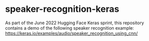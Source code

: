 # speaker-recognition-keras
As part of the June 2022 Hugging Face Keras sprint, this repository contains a demo of the following speaker recognition example: https://keras.io/examples/audio/speaker_recognition_using_cnn/
